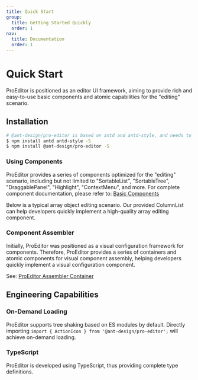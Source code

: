 ```yaml
---
title: Quick Start
group:
  title: Getting Started Quickly
  order: 1
nav:
  title: Documentation
  order: 1
---
```


# Quick Start

ProEditor is positioned as an editor UI framework, aiming to provide rich and easy-to-use basic components and atomic capabilities for the "editing" scenario.

## Installation

```bash
# @ant-design/pro-editor is based on antd and antd-style, and needs to be installed in the project
$ npm install antd antd-style -S
$ npm install @ant-design/pro-editor -S
```

### Using Components

ProEditor provides a series of components optimized for the "editing" scenario, including but not limited to "SortableList", "SortableTree", "DraggablePanel", "Highlight", "ContextMenu", and more. For complete component documentation, please refer to: [Basic Components](/components/action-icon)

Below is a typical array object editing scenario. Our provided ColumnList can help developers quickly implement a high-quality array editing component.

<code src="./demos/ColumnList/index.tsx" ></code>

### Component Assembler

Initially, ProEditor was positioned as a visual configuration framework for components. Therefore, ProEditor provides a series of containers and atomic components for visual component assembly, helping developers quickly implement a visual configuration component.

See: [ProEditor Assembler Container](/pro-editor)

## Engineering Capabilities

### On-Demand Loading

ProEditor supports tree shaking based on ES modules by default. Directly importing `import { ActionIcon } from '@ant-design/pro-editor';` will achieve on-demand loading.

### TypeScript

ProEditor is developed using TypeScript, thus providing complete type definitions.
